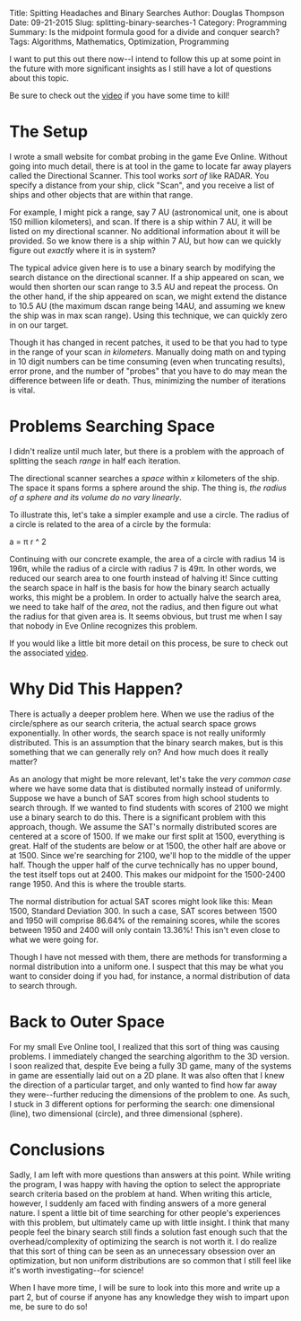 Title: Spitting Headaches and Binary Searches
Author: Douglas Thompson
Date: 09-21-2015
Slug: splitting-binary-searches-1
Category: Programming
Summary: Is the midpoint formula good for a divide and conquer search?
Tags: Algorithms, Mathematics, Optimization, Programming

I want to put this out there now--I intend to follow this up at some point in the future with more significant insights as I still have a lot of questions about this topic.

Be sure to check out the [video](https://www.youtube.com/watch?v=2cXrsrPAbwk "Generatin combinations and permutations") if you have some time to kill!

# The Setup

I wrote a small website for combat probing in the game Eve Online.  Without going into much detail, there is at tool in the game to locate far away players called the Directional Scanner.  This tool works *sort of* like RADAR.  You specify a distance from your ship, click "Scan", and you receive a list of ships and other objects that are within that range.

For example, I might pick a range, say 7 AU (astronomical unit, one is about 150 million kilometers), and scan.  If there is a ship within 7 AU, it will be listed on my directional scanner. No additional information about it will be provided.  So we know there is a ship within 7 AU, but how can we quickly figure out *exactly* where it is in system?

The typical advice given here is to use a binary search by modifying the search distance on the directional scanner.  If a ship appeared on scan, we would then shorten our scan range to 3.5 AU and repeat the process.  On the other hand, if the ship appeared on scan, we might extend the distance to 10.5 AU (the maximum dscan range being 14AU, and assuming we knew the ship was in max scan range).  Using this technique, we can quickly zero in on our target.

Though it has changed in recent patches, it used to be that you had to type in the range of your scan *in kilometers*.  Manually doing math on and typing in 10 digit numbers can be time consuming (even when truncating results), error prone, and the number of "probes" that you have to do may mean the difference between life or death.  Thus, minimizing the number of iterations is vital.

# Problems Searching Space

I didn't realize until much later, but there is a problem with the approach of splitting the seach *range* in half each iteration.

The directional scanner searches a *space* within *x* kilometers of the ship.  The space it spans forms a sphere around the ship.  The thing is, *the radius of a sphere and its volume do no vary linearly*.

To illustrate this, let's take a simpler example and use a circle.  The radius of a circle is related to the area of a circle by the formula:

a = &pi; r ^ 2

Continuing with our concrete example, the area of a circle with radius 14 is 196&pi;, while the radius of a circle with radius 7 is 49&pi;.  In other words, we reduced our search area to one fourth instead of halving it!  Since cutting the search space in half is the basis for how the binary search actually works, this might be a problem.  In order to actually halve the search area, we need to take half of the *area*, not the radius, and then figure out what the radius for that given area is.  It seems obvious, but trust me when I say that nobody in Eve Online recognizes this problem.


If you would like a little bit more detail on this process, be sure to check out the associated [video](https://www.youtube.com/watch?v=2cXrsrPAbwk "Generatin combinations and permutations").

# Why Did This Happen?

There is actually a deeper problem here.  When we use the radius of the circle/sphere as our search criteria, the actual search space grows exponentially.  In other words, the search space is not really uniformly distributed.  This is an assumption that the binary search makes, but is this something that we can generally rely on?  And how much does it really matter?

As an anology that might be more relevant, let's take the *very common case* where we have some data that is distibuted normally instead of uniformly.  Suppose we have a bunch of SAT scores from high school students to search through.  If we wanted to find students with scores of 2100 we might use a binary search to do this.  There is a significant problem with this approach, though.  We assume the SAT's normally distributed scores are centered at a score of 1500.  If we make our first split at 1500, everything is great.  Half of the students are below or at 1500, the other half are above or at 1500.  Since we're searching for 2100, we'll hop to the middle of the upper half.  Though the upper half of the curve technically has no upper bound, the test itself tops out at 2400.  This makes our midpoint for the 1500-2400 range 1950.  And this is where the trouble starts.

The normal distribution for actual SAT scores might look like this: Mean 1500, Standard Deviation 300.  In such a case, SAT scores between 1500 and 1950 will comprise 86.64% of the remaining scores, while the scores between 1950 and 2400 will only contain 13.36%!  This isn't even close to what we were going for.

Though I have not messed with them, there are methods for transforming a normal distribution into a uniform one.  I suspect that this may be what you want to consider doing if you had, for instance, a normal distribution of data to search through.

# Back to Outer Space

For my small Eve Online tool, I realized that this sort of thing was causing problems.  I immediately changed the searching algorithm to the 3D version.  I soon realized that, despite Eve being a fully 3D game, many of the systems in game are essentially laid out on a 2D plane.  It was also often that I knew the direction of a particular target, and only wanted to find how far away they were--further reducing the dimensions of the problem to one.  As such, I stuck in 3 different options for performing the search:  one dimensional (line), two dimensional (circle), and three dimensional (sphere).

# Conclusions

Sadly, I am left with more questions than answers at this point.  While writing the program, I was happy with having the option to select the appropriate search criteria based on the problem at hand.  When writing this article, however, I suddenly am faced with finding answers of a more general nature.  I spent a little bit of time searching for other people's experiences with this problem, but ultimately came up with little insight.  I think that many people feel the binary search still finds a solution fast enough such that the overhead/complexity of optimizing the search is not worth it.  I do realize that this sort of thing can be seen as an unnecessary obsession over an optimization, but non uniform distributions are so common that I still feel like it's worth investigating--for science!

When I have more time, I will be sure to look into this more and write up a part 2, but of course if anyone has any knowledge they wish to impart upon me, be sure to do so!
